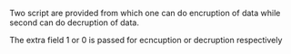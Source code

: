 Two script are provided from which one can do encruption of data while second can do decruption of data.

The extra field 1 or 0 is passed for ecncuption or decruption respectively
